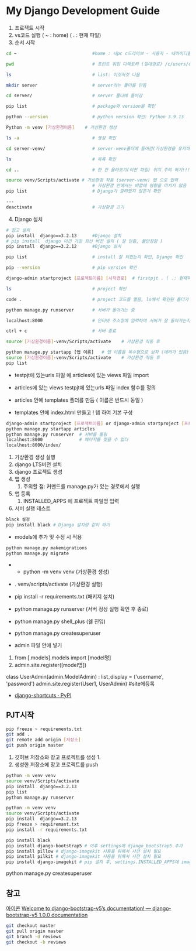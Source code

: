 # My Django Development Guide

1. 프로잭트 시작
2. vs코드 실행  ( ~ : home) ( . : 현재 파일)
3. 순서 시작
```bash
cd ~                             #home : 내pc c드라이브 - 사용자 - 내아이디폴더 ()

pwd                              # 프린트 워킹 디렉토리 (절대경로) /c/users/cksth

ls                               # list: 이것저것 나옴

mkdir server                     # server라는 폴더를 만듬

cd server/                       # server 폴더에 들어감

pip list                         # package와 version을 확인

python --version                 # python version 확인: Python 3.9.13

Python -m venv [가상환경이름]    # 가상환경 생성

ls -a                            # 생성 확인

cd server-venv/                  # server-venv폴더에 들어감(가상환경을 유지하기 위한 파일이 들어있음)

ls                               # 목록 확인

cd ..                            # 한 칸 올라오기(이전 파일) 위치 주의 하기!!!

source venv/Scripts/activate # 가상환경 작동 (server-venv) 텝 으로 입력
                                 # 가상환경 안에서는 바깥에 영향을 미치지 않음
pip list                         # Django가 깔려있지 않은거 확인

---
deactivate                       # 가상환경 끄기
```
4. Django 설치
```bash
# 장고 설치
pip install  django==3.2.13      #Django 설치
# pip install  django 이건 가장 최신 버전 설치 ( 잘 안씀, 불안정함 )
pip install  django==3.2.12      #Django 설치

pip list                         # install 잘 되었는지 확인, Django 확인

pip --version                    # pip version 확인

django-admin startproject [프로젝트이름] [시작경로]  # firstpjt . ( .: 현재파일)

ls                               # project 확인

code .                           # project 코드를 열음, ls에서 확인된 폴더가 있음

python manage.py runserver       # 서버가 돌아가는 중

localhost:8000                   # 인터넷 주소창에 입력하여 서버가 잘 돌아가는지 확인

ctrl + c                         # 서버 종료
```

```bash
source [가상환경이름]-venv/Scripts/activate    # 가상환경 작동 후

python manage.py startapp [앱 이름]   # 앱 이름을 복수형으로 보자 (에러가 있음) articles
source [가상환경이름]-venv/Scripts/activate    # 가상환경 작동 후
pip list
```
- testpjt에 있는urls 파일 에 articles에 있는 views 파일 import
- articles에 있는 views testpjt에 있는urls 파일 index 함수를 정의

- articles 안에 templates 폴더를 만듬 ( 이름은 반드시 동일 )
-  templates 안에 index.html 만들고 ! 텝 하여 기본 구성

```bash
django-admin startproject [프로젝트이름] or django-admin startproject [프로젝트이름] . # 폴더 안 또는 현재 폴더에 프로젝트를 만듬
python manage.py startapp articles 
python manage.py runserver  # 서버를 돌림
localhost:8000              # 페이지를 찾을 수 없다
localhost:8000/index/
```

1. 가상환경 생성 실행
2. django LTS버전 설치
3. django 프로젝트 생성
4. 앱 생성
    1. 주의할 점: 커맨드를 manage.py가 있는 경로에서 실행
5. 앱 등록
    1. INSTALLED_APPS 에 프로젝트 파일명 입력
6. 서버 실행 테스트

```bash
black 설정
pip install black # Django 설치랑 같이 하기
```

- models에 추가 및 수정 시 적용
```bash
python manage.py makemigrations
python manage.py migrate
```


- - python -m venv venv   (가상환경 생성)
- . venv/scripts/activate  (가상환경 실행)
- pip install -r requirements.txt (패키지 설치)
- python manage.py runserver (서버 정상 실행 확인 후 종료)
- python manage.py shell_plus (쉘 진입)

- python manage.py createsuperuser

- admin 파일 안에 넣기
1.  from [.models].models import [model명]
2.  admin.site.register([model명])

class UserAdmin(admin.ModelAdmin) : 
    list_display = ('username', 'password')
    admin.site.register(User1, UserAdmin)  #site에등록

- [django-shortcuts · PyPI](https://pypi.org/project/django-shortcuts/)


## PJT시작

```bash
pip freeze > requirements.txt
git add .
git remote add origin [저장소]
git push origin master
```
1. 깃허브 저장소와 장고 프로젝트를 생성
    1. 
2. 생성한 저장소에 장고 프로젝트를 push
```bash
python -m venv venv
source venv/Scripts/activate
pip install  django==3.2.13
pip list
python manage.py runserver
```

```bash
python -m venv venv
source venv/Scripts/activate
pip install  django==3.2.13
pip freeze > requiremant.txt
pip install -r requirements.txt
```
```bash
pip install black
pip install django-bootstrap5 # 이후 settings에 django_bootstrap5 추가
pip install pillow # django-imagekit 사용을 위해서 사전 설치 필요
pip install pilkit # django-imagekit 사용을 위해서 사전 설치 필요
pip install django-imagekit # pip 설치 후, settings.INSTALLED_APPS에 imagekit 추가 필요
```
python manage.py createsuperuser

## 참고
[아이콘](https://icon-icons.com/ko/%EC%95%84%EC%9D%B4%EC%BD%98/%EA%B3%A0%EC%8A%B4%EB%8F%84%EC%B9%98-%EB%8F%99-%EA%B7%80%EC%97%AC%EC%9A%B4-%EC%9E%91-%EA%B3%A0%EC%8A%B4%EB%8F%84%EC%B9%98-%EA%B0%80%EC%9D%84/150807)
[Welcome to django-bootstrap-v5’s documentation! — django-bootstrap-v5 1.0.0 documentation](https://django-bootstrap-v5.readthedocs.io/en/latest/)


```bash
git checkout master
git pull origin master
git branch -d reviews
git checkout -b reviews
```
